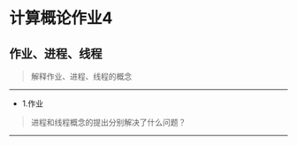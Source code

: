# 计算概论作业4

## 作业、进程、线程

> 解释作业、进程、线程的概念

***

* 1.作业









                                

> 进程和线程概念的提出分别解决了什么问题？

***
